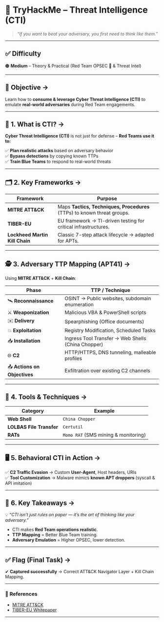 # 🔴 TryHackMe – Threat Intelligence (CTI)

> *“If you want to beat your adversary, you first need to think like them.”*

---

## ✅ Difficulty
🟠 **Medium** – Theory & Practical (Red Team OPSEC 🔴 & Threat Intel)

---

## 🧠 **Objective** ->
Learn how to **consume & leverage Cyber Threat Intelligence (CTI)** to emulate **real-world adversaries** during Red Team engagements.

---

## 📝 **1. What is CTI?** ->

**Cyber Threat Intelligence (CTI)** is not just for defense – **Red Teams use it to:**

✅ **Plan realistic attacks** based on adversary behavior  
✅ **Bypass detections** by copying known TTPs  
✅ **Train Blue Teams** to respond to real-world threats

---

## 🗂️ **2. Key Frameworks** ->

| Framework         | Purpose                                                                 |
|--------------------|-------------------------------------------------------------------------|
| **MITRE ATT&CK**   | Maps **Tactics, Techniques, Procedures** (TTPs) to known threat groups. |
| **TIBER-EU**       | EU framework → TI-driven testing for critical infrastructures.          |
| **Lockheed Martin Kill Chain** | Classic 7-step attack lifecycle → adapted for APTs.        |

---

## 🕵️ **3. Adversary TTP Mapping (APT41)** ->

Using **MITRE ATT&CK** + **Kill Chain**:

| **Phase**             | **TTP / Technique**                                 |
|------------------------|------------------------------------------------------|
| 🛰️ **Reconnaissance**  | OSINT → Public websites, subdomain enumeration      |
| ⚔️ **Weaponization**    | Malicious VBA & PowerShell scripts                  |
| ✉️ **Delivery**         | Spearphishing (Office documents)                    |
| 💥 **Exploitation**     | Registry Modification, Scheduled Tasks              |
| 📥 **Installation**     | Ingress Tool Transfer → Web Shells (China Chopper)  |
| 🌐 **C2**               | HTTP/HTTPS, DNS tunneling, malleable profiles        |
| 📤 **Actions on Objectives** | Exfiltration over existing C2 channels        |

---

## 🧩 **4. Tools & Techniques** ->

| **Category**         | **Example**                                          |
|-----------------------|-------------------------------------------------------|
| **Web Shell**        | `China Chopper`                                      |
| **LOLBAS File Transfer** | `Certutil`                                         |
| **RATs**             | `Momo RAT` (SMS mining & monitoring)                  |

---

## 🖥️ **5. Behavioral CTI in Action** ->

✅ **C2 Traffic Evasion** → Custom **User-Agent**, Host headers, URIs  
✅ **Tool Customization** → Malware mimics **known APT droppers** (syscall & API imitation)

---

## 🎯 **6. Key Takeaways** ->

💡 *“CTI isn’t just rules on paper — it’s the art of thinking like your adversary.”*  

- CTI makes **Red Team operations realistic**.  
- **TTP Mapping** = Better Blue Team training.  
- **Adversary Emulation** = Higher OPSEC, lower detection.

---

## ✅ **Flag (Final Task)** ->

✔ **Captured successfully** → Correct ATT&CK Navigator Layer + Kill Chain Mapping.

---

### 🔗 **References**
- [MITRE ATT&CK](https://attack.mitre.org/)  
- [TIBER-EU Whitepaper](https://www.ecb.europa.eu/pub/pdf/other/ecb.tiber_eu_framework.en.pdf)

---
